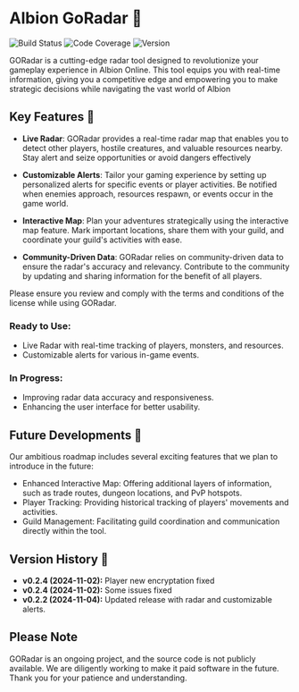 # Albion GoRadar 🌟

![Build Status](https://img.shields.io/badge/build-passing-brightgreen.svg)
![Code Coverage](https://img.shields.io/badge/coverage-80%25-yellow.svg)
![Version](https://img.shields.io/badge/version-0.2.4-blue.svg)

GORadar is a cutting-edge radar tool designed to revolutionize your gameplay experience in Albion Online. This tool equips you with real-time information, giving you a competitive edge and empowering you to make strategic decisions while navigating the vast world of Albion


## Key Features 🚀

- **Live Radar**: GORadar provides a real-time radar map that enables you to detect other players, hostile creatures, and valuable resources nearby. Stay alert and seize opportunities or avoid dangers effectively

- **Customizable Alerts**: Tailor your gaming experience by setting up personalized alerts for specific events or player activities. Be notified when enemies approach, resources respawn, or events occur in the game world.

- **Interactive Map**: Plan your adventures strategically using the interactive map feature. Mark important locations, share them with your guild, and coordinate your guild's activities with ease.

- **Community-Driven Data**: GORadar relies on community-driven data to ensure the radar's accuracy and relevancy. Contribute to the community by updating and sharing information for the benefit of all players.

Please ensure you review and comply with the terms and conditions of the license while using GORadar.

### Ready to Use:

- Live Radar with real-time tracking of players, monsters, and resources.
- Customizable alerts for various in-game events.

### In Progress:

- Improving radar data accuracy and responsiveness.
- Enhancing the user interface for better usability.

## Future Developments 🔮

Our ambitious roadmap includes several exciting features that we plan to introduce in the future:

- Enhanced Interactive Map: Offering additional layers of information, such as trade routes, dungeon locations, and PvP hotspots.
- Player Tracking: Providing historical tracking of players' movements and activities.
- Guild Management: Facilitating guild coordination and communication directly within the tool.


## Version History 📜

- **v0.2.4 (2024-11-02):** Player new encryptation fixed
- **v0.2.4 (2024-11-02):** Some issues fixed
- **v0.2.2 (2024-11-04):** Updated release with radar and customizable alerts.

## Please Note

GORadar is an ongoing project, and the source code is not publicly available. We are diligently working to make it paid software in the future. Thank you for your patience and understanding.
